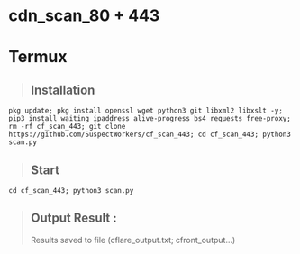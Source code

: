 # cdn_scan_80 + 443

# Termux 
  > ## Installation 
  ```
  pkg update; pkg install openssl wget python3 git libxml2 libxslt -y; pip3 install waiting ipaddress alive-progress bs4 requests free-proxy; rm -rf cf_scan_443; git clone 
https://github.com/SuspectWorkers/cf_scan_443; cd cf_scan_443; python3 scan.py
  ```
  > ## Start
  ```
  cd cf_scan_443; python3 scan.py
  ```

  > ## Output Result :
  > Results saved to file (cflare_output.txt; cfront_output...)
